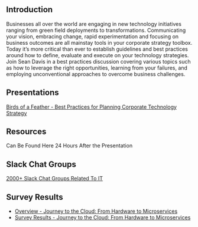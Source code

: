 ## Introduction
Businesses all over the world are engaging in new technology initiatives ranging from green field deployments to transformations. Communicating your vision, embracing change, rapid experimentation and focusing on business outcomes are all mainstay tools in your corporate strategy toolbox. Today it’s more critical than ever to establish guidelines and best practices around how to define, evaluate and execute on your technology strategies. Join Sean Davis in a best practices discussion covering various topics such as how to leverage the right opportunities, learning from your failures, and employing unconventional approaches to overcome business challenges.

## Presentations
[Birds of a Feather - Best Practices for Planning Corporate Technology Strategy](Birds_of_a_Feather.pdf)

## Resources
Can Be Found Here 24 Hours After the Presentation

## Slack Chat Groups
[2000+ Slack Chat Groups Related To IT](https://standuply.com/slack-chat-groups)

## Survey Results
* [Overview - Journey to the Cloud: From Hardware to Microservices](https://github.com/imseandavis/Presentations/blob/master/2018/ITDevConnections/Surveys/BOAF_Introduction_Poll_Executive_Summary.pdf)
* [Survey Results - Journey to the Cloud: From Hardware to Microservices](https://github.com/imseandavis/Presentations/blob/master/2018/ITDevConnections/Surveys/BOAF_Introduction_Poll_Survey_Results.pdf)
